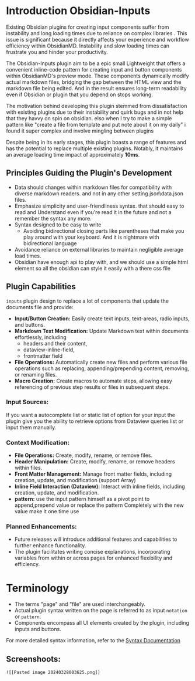 # Introduction Obsidian-Inputs

Existing Obsidian plugins for creating input components suffer from instability and long loading times due to reliance on complex libraries .
This issue is significant because it directly affects your experience and workflow efficiency within ObsidianMD. Instability and slow loading times can frustrate you and hinder your productivity.

The Obsidian-Inputs plugin aim to be a epic small Lightweight that offers a convenient inline-code pattern for creating input and button components within ObsidianMD's preview mode. These components dynamically modify actual markdown files, bridging the gap between the HTML view and the markdown file being edited. And in the result ensures long-term readability even if Obsidian or plugin that you depend on stops working.

The motivation behind developing this plugin stemmed from dissatisfaction with existing plugins due to their instability and quirk bugs and in not help that they havvy on spin on obsidian. elso when I try to make a simple pattern like "create a file from template and put note about it on my daily" i found it super complex and involve mingling between plugins

Despite being in its early stages, this plugin boasts a range of features and has the potential to replace multiple existing plugins. Notably, it maintains an average loading time impact of approximately **10ms**.

## Principles Guiding the Plugin's Development

- Data should changes within markdown files for compatibility with diverse markdown readers. and not in any other setting.json\data.json files.
- Emphasize simplicity and user-friendliness syntax. that should easy to read and Understand even if you're read it in the future and not a remember the syntax any more. 
- Syntax designed to be easy to write 
  - Avoiding bidirectional closing parts like parentheses that make you play around with your keyboard. And it is nightmare with bidirectional language 
- Avoidance reliance on external libraries to maintain negligible average load times.
- Obsidian have enough api to play with, and we should use a simple html element so all the obsidian can style it easily with a there css file 

## Plugin Capabilities
`inputs` plugin design to replace a lot of components that update the documents file and provide:
- **Input/Button Creation:** Easily create text inputs, text-areas, radio inputs, and buttons.
- **Markdown Text Modification:** Update Markdown text within documents effortlessly, including
  - headers and their content, 
  - dataview-inline-field,
  - frontmatter field
- **File Operations:** Automatically create new files and perform various file operations such as replacing, appending/prepending content, removing, or renaming files.
- **Macro Creation:** Create macros to automate steps, allowing easy referencing of previous step results or files in subsequent steps.

### Input Sources:
If you want a autocomplete list or static list of option for your input the plugin give you the ability to 
retrieve options from Dataview queries list or input them manually.

### Context Modification:
- **File Operations:** Create, modify, rename, or remove files.
- **Header Manipulation:** Create, modify, rename, or remove headers within files.
- **Front Matter Management:** Manage front matter fields, including creation, update, and modification (support Array)
- **Inline Field Interaction (Dataview):** Interact with inline fields, including creation, update, and modification.
- **pattern:** use the input pattern himself as a pivot point to append,prepend value or replace the pattern Completely with the new value make it one time use 


### Planned Enhancements:
- Future releases will introduce additional features and capabilities to further enhance functionality.
- The plugin facilitates writing concise explanations, incorporating variables from within or across pages for enhanced flexibility and efficiency.



# Terminology
- The terms "page" and "file" are used interchangeably.
- Actual plugin syntax written on the page is referred to as input `notation` or `pattern`.
- Components encompass all UI elements created by the plugin, including inputs and buttons.


For more detailed syntax information, refer to the [Syntax Documentation](https://chat.openai.com/c/bf891b2f-d195-4145-a9de-d44455b0bddd#)

## Screenshoots:
	![[Pasted image 20240328003625.png]]
